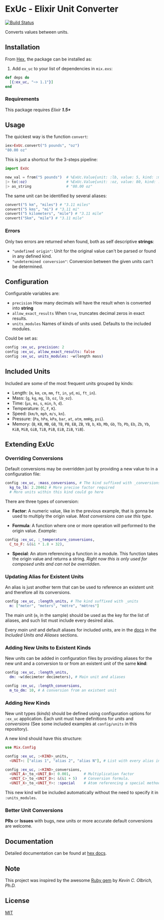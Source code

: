 # ExUc - Elixir Unit Converter

[![Build Status](https://travis-ci.org/carturoch/ex_uc.svg?branch=master)](https://travis-ci.org/carturoch/ex_uc)

Converts values between units.

## Installation

From [Hex](https://hexdocs.pm/ex_uc), the package can be installed as:

  1. Add `ex_uc` to your list of dependencies in `mix.exs`:

```elixir
def deps do
  [{:ex_uc, "~> 1.1"}]
end
```

### Requirements

This package requires _Elixir **1.5+**_

## Usage

The quickest way is the function `convert`:
```elixir
iex>ExUc.convert("5 pounds", "oz")
"80.00 oz"
```
This is just a shortcut for the 3-steps pipeline:
```elixir
import ExUc

new_val = from("5 pounds")  # %ExUc.Value{unit: :lb, value: 5, kind: :mass}
|> to(:oz)                  # %ExUc.Value{unit: :oz, value: 80, kind: :mass}
|> as_string                # "80.00 oz"
```

The same unit can be identified by several aliases:
```elixir
convert("5 km", "miles") # "3.11 miles"
convert("5 kms", "mi") # "3.11 mi"
convert("5 kilometers", "mile") # "3.11 mile"
convert("5km", "mile") # "3.11 mile"
```

### Errors

Only two errors are returned when found, both as self descriptive **strings**:

  - `"undefined origin"`: Unit for the original value can't be parsed or found in any defined kind.
  - `"undetermined conversion"`: Conversion between the given units can't be determined.


## Configuration

Configurable variables are:

  - `precision` How many decimals will have the result when is converted into **string**
  - `allow_exact_results` When `true`, truncates decimal zeros in exact results.
  - `units_modules` Names of kinds of units used. Defaults to the included modules.

Could be set as:
```elixir
config :ex_uc, precision: 2
config :ex_uc, allow_exact_results: false
config :ex_uc, units_modules: ~w(length mass)
```

## Included Units

Included are some of the most frequent units grouped by kinds:

  - Length: (`m`, `km`, `cm`, `mm`, `ft`, `in`, `yd`, `mi`, `ft_in`).
  - Mass: (`g`, `kg`, `mg`, `lb`, `oz`, `lb_oz`).
  - Time: (`μs`, `ms`, `s`, `min`, `h`, `d`).
  - Temperature: (`C`, `F`, `K`).
  - Speed: (`km/h`, `mph`, `m/s`, `kn`).
  - Pressure: (`Pa`,  `hPa`,  `kPa`,  `bar`,  `at`,  `atm`,  `mmHg`,  `psi`).
  - Memory: (`B`, `KB`, `MB`, `GB`, `TB`, `PB`, `EB`, `ZB`, `YB`, `b`, `Kb`, `Mb`, `Gb`, `Tb`, `Pb`, `Eb`, `Zb`, `Yb`, `KiB`, `MiB`, `GiB`, `TiB`, `PiB`, `EiB`, `ZiB`, `YiB`).

## Extending ExUc

### Overriding Conversions

Default conversions may be overridden just by providing a new value to in a configuration file:

```elixir
config :ex_uc, :mass_conversions, # The kind suffixed with _conversions
  kg_to_lb: 2.20462 # More precise factor required
  # More units within this kind could go here
```

There are three types of conversion:

- **Factor**: A numeric value, like in the previous example, that is gonna be used to multiply the origin value. _Most conversions can use this type_.

- **Formula**: A function where one or more operation will performed to the origin value.
_Example_:
```elixir
config :ex_uc, :_temperature_conversions,
  C_to_F: &(&1 * 1.8 + 32),
```

- **Special**: An atom referencing a function in a module. This function takes the origin value and returns a string. _Right now this is only used for composed units and can not be overridden_.

### Updating Alias for Existent Units

An alias is just another term that can be used to reference an existent unit and therefore all its conversions.

```elixir
config :ex_uc, :length_units, # The kind suffixed with _units
  m: ["meter", "meters", "mètre", "mètres"]
```

The main unit (`m`, in the sample) should be used as the key for the list of aliases, and such list must include every desired alias.

Every _main unit_ and default aliases for included units, are in the [docs](https://hexdocs.pm/ex_uc) in the *Included Units and Aliases* sections.

### Adding New Units to Existent **Kinds**

New units can be added in configuration files by providing aliases for the new unit and a conversion to or from an existent unit of the same **kind**:

```elixir
config :ex_uc, :length_units,
  dm: ~w(decimeter decimeters), # Main unit and aliases

config :ex_uc, :length_conversions,
  m_to_dm: 10, # A conversion from an existent unit
```

### Adding New **Kinds**

New unit types (_kinds_) should be defined using configuration options for `:ex_uc` application. Each unit must have definitions for _units_ and _conversions_ (See some included examples at `config/units` in this repository).

A new kind should have this structure:

```elixir
use Mix.Config

config :ex_uc, :<KIND>_units,
  <UNIT>: ["alias 1", "alias 2", "alias N"], # List with every alias intended to relate to unit identified by UNIT

config :ex_uc, :<KIND>_conversions,
  <UNIT_A>_to_<UNIT_B>: 0.001,      # Multiplication factor
  <UNIT_C>_to_<UNIT_D>: &(&1 + 5)   # Conversion formula.
  <UNIT_X>_to_<UNIT_Y>: :special    # Atom referencing a special method.  
```

This new kind will be included automatically without the need to specify it in `:units_modules`.

### Better Unit Conversions

**PRs** or **Issues** with bugs, new units or more accurate default conversions are welcome.

## Documentation

Detailed documentation can be found at [hex docs](https://hexdocs.pm/ex_uc).

## Note

This project was inspired by the awesome [Ruby gem](https://github.com/olbrich/ruby-units) by _Kevin C. Olbrich, Ph.D._

## License

[MIT](https://github.com/carturoch/ex_uc/blob/master/License.md)
